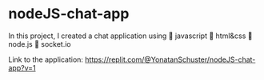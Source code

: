 # nodeJS-chat-app

In this project, I created a chat application using 
🚀 javascript 
🚀 html&css
🚀 node.js
🚀 socket.io

Link to the application: https://replit.com/@YonatanSchuster/nodeJS-chat-app?v=1
